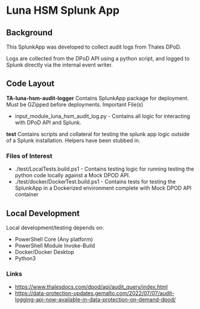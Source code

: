 # Luna HSM Splunk App

## Background
This SplunkApp was developed to collect audit logs from Thales DPoD.

Logs are collected from the DPoD API using a python script, and logged to Splunk directly via the internal event writer.

## Code Layout
**TA-luna-hsm-audit-logger**
Contains SplunkApp package for deployment. Must be GZipped before deployments. 
Important File(s)
* input_module_luna_hsm_audit_log.py - Contains all logic for interacting with DPoD API and Splunk.

**test**
Contains scripts and collateral for testing the splunk app logic outside of a Splunk installation. Helpers have been stubbed in.

### Files of Interest
* ./test/LocalTests.build.ps1 - Contains testing logic for running testing the python code locally against a Mock DPOD API.
* ./test/docker/DockerTest.build.ps1 - Contains tests for testing the SplunkApp in a Dockerized environment complete with Mock DPOD API container

## Local Development
Local development/testing depends on:

* PowerShell Core (Any platform)
* PowerShell Module Invoke-Build
* Docker/Docker Desktop
* Python3

### Links

* https://www.thalesdocs.com/dpod/api/audit_query/index.html
* https://data-protection-updates.gemalto.com/2022/07/07/audit-logging-api-now-available-in-data-protection-on-demand-dpod/
